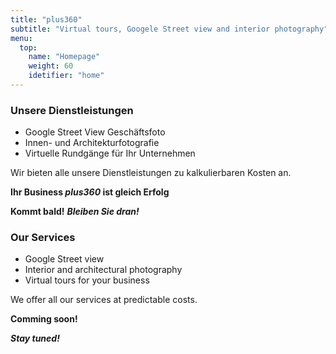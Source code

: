 ```yaml
---
title: "plus360"
subtitle: "Virtual tours, Googele Street view and interior photography"
menu:
  top:
    name: "Homepage"
    weight: 60
    idetifier: "home"
---
```


### Unsere Dienstleistungen

- Google Street View Geschäftsfoto
- Innen- und Architekturfotografie
- Virtuelle Rundgänge für Ihr Unternehmen

Wir bieten alle unsere Dienstleistungen zu kalkulierbaren Kosten an.

**Ihr Business *plus360* ist gleich Erfolg**

**Kommt bald!** ***Bleiben Sie dran!***

### Our Services

- Google Street view
- Interior and architectural photography
- Virtual tours for your business

We offer all our services at predictable costs.

**Comming soon!**

***Stay tuned!***
